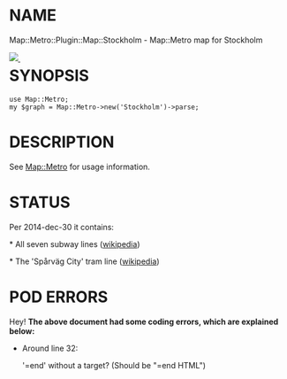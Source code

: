 # NAME

Map::Metro::Plugin::Map::Stockholm - Map::Metro map for Stockholm

<div>
    <p><a style="float: left;" href="https://travis-ci.org/Csson/p5-Map-Metro-Plugin-Map-Stockholm"><img src="https://travis-ci.org/Csson/p5-Map-Metro-Plugin-Map-Stockholm.svg?branch=master">&nbsp;</a>
</div>

# SYNOPSIS

    use Map::Metro;
    my $graph = Map::Metro->new('Stockholm')->parse;

# DESCRIPTION

See [Map::Metro](https://metacpan.org/pod/Map::Metro) for usage information.

# STATUS

Per 2014-dec-30 it contains:

\* All seven subway lines ([wikipedia](https://en.wikipedia.org/wiki/Stockholm_metro))

\* The 'Spårväg City' tram line ([wikipedia](https://en.wikipedia.org/wiki/Sp%C3%A5rv%C3%A4g_City))

# POD ERRORS

Hey! **The above document had some coding errors, which are explained below:**

- Around line 32:

    '=end' without a target? (Should be "=end HTML")
